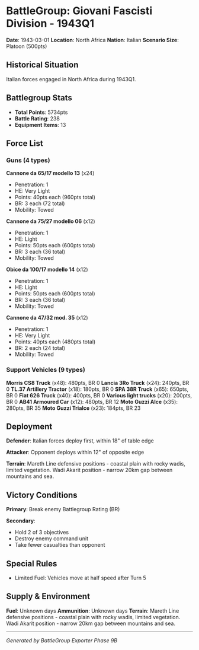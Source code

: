 # BattleGroup: Giovani Fascisti Division - 1943Q1

**Date**: 1943-03-01
**Location**: North Africa
**Nation**: Italian
**Scenario Size**: Platoon (500pts)

## Historical Situation

Italian forces engaged in North Africa during 1943Q1.

## Battlegroup Stats

- **Total Points**: 5734pts
- **Battle Rating**: 238
- **Equipment Items**: 13

## Force List

### Guns (4 types)

**Cannone da 65/17 modello 13** (x24)
- Penetration: 1
- HE: Very Light
- Points: 40pts each (960pts total)
- BR: 3 each (72 total)
- Mobility: Towed

**Cannone da 75/27 modello 06** (x12)
- Penetration: 1
- HE: Light
- Points: 50pts each (600pts total)
- BR: 3 each (36 total)
- Mobility: Towed

**Obice da 100/17 modello 14** (x12)
- Penetration: 1
- HE: Light
- Points: 50pts each (600pts total)
- BR: 3 each (36 total)
- Mobility: Towed

**Cannone da 47/32 mod. 35** (x12)
- Penetration: 1
- HE: Very Light
- Points: 40pts each (480pts total)
- BR: 2 each (24 total)
- Mobility: Towed

### Support Vehicles (9 types)

**Morris CS8 Truck** (x48): 480pts, BR 0
**Lancia 3Ro Truck** (x24): 240pts, BR 0
**TL.37 Artillery Tractor** (x18): 180pts, BR 0
**SPA 38R Truck** (x65): 650pts, BR 0
**Fiat 626 Truck** (x40): 400pts, BR 0
**Various light trucks** (x20): 200pts, BR 0
**AB41 Armoured Car** (x12): 480pts, BR 12
**Moto Guzzi Alce** (x35): 280pts, BR 35
**Moto Guzzi Trialce** (x23): 184pts, BR 23

## Deployment

**Defender**: Italian forces deploy first, within 18" of table edge

**Attacker**: Opponent deploys within 12" of opposite edge

**Terrain**: Mareth Line defensive positions - coastal plain with rocky wadis, limited vegetation. Wadi Akarit position - narrow 20km gap between mountains and sea.

## Victory Conditions

**Primary**: Break enemy Battlegroup Rating (BR)

**Secondary**:
- Hold 2 of 3 objectives
- Destroy enemy command unit
- Take fewer casualties than opponent

## Special Rules

- Limited Fuel: Vehicles move at half speed after Turn 5

## Supply & Environment

**Fuel**: Unknown days
**Ammunition**: Unknown days
**Terrain**: Mareth Line defensive positions - coastal plain with rocky wadis, limited vegetation. Wadi Akarit position - narrow 20km gap between mountains and sea.

---

*Generated by BattleGroup Exporter Phase 9B*
